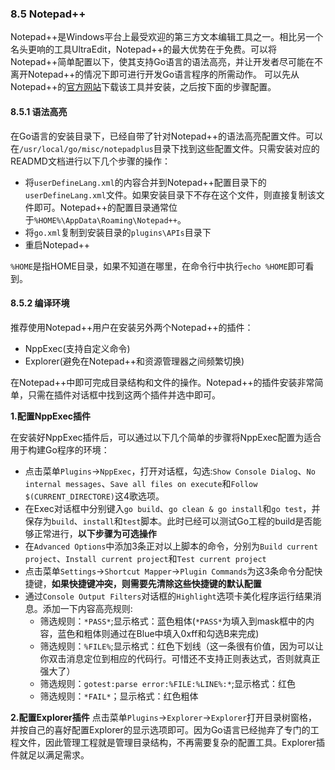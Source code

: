 ### 8.5 Notepad++
Notepad++是Windows平台上最受欢迎的第三方文本编辑工具之一。相比另一个名头更响的工具UltraEdit，Notepad++的最大优势在于免费。可以将Notepad++简单配置以下，使其支持Go语言的语法高亮，并让开发者尽可能在不离开Notepad++的情况下即可进行开发Go语言程序的所需动作。
可以先从Notepad++的[官方网站](http://notepad-plus-plus.org/)下载该工具并安装，之后按下面的步骤配置。

#### 8.5.1 语法高亮
在Go语言的安装目录下，已经自带了针对Notepad++的语法高亮配置文件。可以在`/usr/local/go/misc/notepadplus`目录下找到这些配置文件。只需安装对应的READMD文档进行以下几个步骤的操作：
* 将`userDefineLang.xml`的内容合并到Notepad++配置目录下的`userDefineLang.xml`文件。如果安装目录下不存在这个文件，则直接复制该文件即可。Notepad++的配置目录通常位于`%HOME%\AppData\Roaming\Notepad++`。
* 将`go.xml`复制到安装目录的`plugins\APIs`目录下
* 重启Notepad++

`%HOME`是指HOME目录，如果不知道在哪里，在命令行中执行`echo %HOME`即可看到。

#### 8.5.2 编译环境
推荐使用Notepad++用户在安装另外两个Notepad++的插件：
* NppExec(支持自定义命令)
* Explorer(避免在Notepad++和资源管理器之间频繁切换)

在Notepad++中即可完成目录结构和文件的操作。Notepad++的插件安装非常简单，只需在插件对话框中找到这两个插件并选中即可。

**1.配置NppExec插件**

在安装好NppExec插件后，可以通过以下几个简单的步骤将NppExec配置为适合用于构建Go程序的环境：
* 点击菜单`Plugins`->`NppExec`，打开对话框，勾选:`Show Console Dialog`、`No internal messages`、`Save all files on execute`和`Follow $(CURRENT_DIRECTORE)`这4歌选项。
* 在Exec对话框中分别键入`go build`、`go clean & go install`和`go test`，并保存为`build`、`install`和`test`脚本。此时已经可以测试Go工程的build是否能够正常进行，**以下步骤为可选操作**
* 在`Advanced Options`中添加3条正对以上脚本的命令，分别为`Build current project`、`Install current project`和`Test current project`
* 点击菜单`Settings`->`Shortcut Mapper`->`Plugin Commands`为这3条命令分配快捷键，**如果快捷键冲突，则需要先清除这些快捷键的默认配置**
* 通过`Console Output Filters`对话框的`Highlight`选项卡美化程序运行结果消息。添加一下内容高亮规则:
	* 筛选规则：`*PASS*`;显示格式：蓝色粗体(`*PASS*`为填入到mask框中的内容，蓝色和粗体则通过在Blue中填入0xff和勾选B来完成)
	* 筛选规则：`%FILE%`;显示格式：红色下划线（这一条很有价值，因为可以让你双击消息定位到相应的代码行。可惜还不支持正则表达式，否则就真正强大了）
	* 筛选规则：`gotest:parse error:%FILE:%LINE%:*`;显示格式：红色
	* 筛选规则：`*FAIL*`；显示格式：红色粗体

**2.配置Explorer插件**
点击菜单`Plugins`->`Explorer`->`Explorer`打开目录树窗格，并按自己的喜好配置Explorer的显示选项即可。因为Go语言已经抛弃了专门的工程文件，因此管理工程就是管理目录结构，不再需要复杂的配置工具。Explorer插件就足以满足需求。


